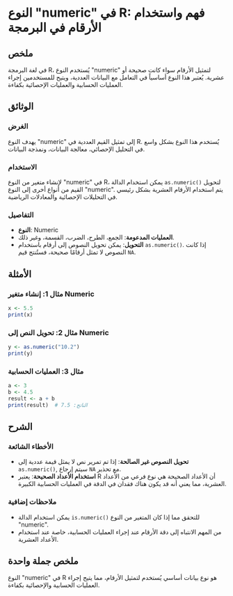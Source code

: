 <!--
Meta Description: # النوع "numeric" في R: فهم واستخدام الأرقام في البرمجة ## ملخص في لغة البرمجة R، يُستخدم النوع "numeric" لتمثيل الأرقام سواء كانت صحيحة أو عشرية. يُع...
Meta Keywords: numeric, النوع, العمليات, إلى, الأرقام
-->

# النوع "numeric" في R: فهم واستخدام الأرقام في البرمجة

## ملخص
في لغة البرمجة R، يُستخدم النوع "numeric" لتمثيل الأرقام سواء كانت صحيحة أو عشرية. يُعتبر هذا النوع أساسياً في التعامل مع البيانات العددية، ويتيح للمستخدمين إجراء العمليات الحسابية والعمليات الإحصائية بكفاءة.

## الوثائق
### الغرض
يهدف النوع "numeric" إلى تمثيل القيم العددية في R. يُستخدم هذا النوع بشكل واسع في التحليل الإحصائي، معالجة البيانات، ونمذجة البيانات.

### الاستخدام
لإنشاء متغير من النوع "numeric" في R، يمكن استخدام الدالة `as.numeric()` لتحويل القيم من أنواع أخرى إلى النوع "numeric". يتم استخدام الأرقام العشرية بشكل رئيسي في التحليلات الإحصائية والمعادلات الرياضية.

### التفاصيل
- **النوع**: Numeric
- **العمليات المدعومة**: الجمع، الطرح، الضرب، القسمة، وغير ذلك.
- **التحويل**: يمكن تحويل النصوص إلى أرقام باستخدام `as.numeric()`. إذا كانت النصوص لا تمثل أرقامًا صحيحة، فستُنتج قيم `NA`.

## الأمثلة
### مثال 1: إنشاء متغير Numeric
```r
x <- 5.5
print(x)
```

### مثال 2: تحويل النص إلى Numeric
```r
y <- as.numeric("10.2")
print(y)
```

### مثال 3: العمليات الحسابية
```r
a <- 3
b <- 4.5
result <- a + b
print(result)  # الناتج: 7.5
```

## الشرح
### الأخطاء الشائعة
- **تحويل النصوص غير الصالحة**: إذا تم تمرير نص لا يمثل قيمة عددية إلى `as.numeric()`, سيتم إرجاع `NA` مع تحذير.
- **استخدام الأعداد الصحيحة**: يعتبر R أن الأعداد الصحيحة هي نوع فرعي من الأعداد العشرية، مما يعني أنه قد يكون هناك فقدان في الدقة في العمليات الحسابية الكبيرة.

### ملاحظات إضافية
- يمكن استخدام الدالة `is.numeric()` للتحقق مما إذا كان المتغير من النوع "numeric".
- من المهم الانتباه إلى دقة الأرقام عند إجراء العمليات الحسابية، خاصة عند استخدام الأعداد العشرية.

## ملخص جملة واحدة
النوع "numeric" في R هو نوع بيانات أساسي يُستخدم لتمثيل الأرقام، مما يتيح إجراء العمليات الحسابية والإحصائية بكفاءة.